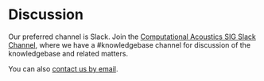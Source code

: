 # Discussion

Our preferred channel is Slack. Join the [Computational Acoustics SIG Slack Channel](https://join.slack.com/t/ukancomputati-2ru1977/shared_invite/zt-1bhv4dvdt-gxUsuZtSDyfoJ2ucNSMGJw), where we have a #knowledgebase channel for discussion of the knowledgebase and related matters.

You can also [contact us by email](mailto:ukan.ca.knowledgebase@gmail.com).